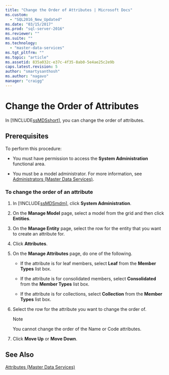 ```yaml
---
title: "Change the Order of Attributes | Microsoft Docs"
ms.custom: 
  - "SQL2016_New_Updated"
ms.date: "03/15/2017"
ms.prod: "sql-server-2016"
ms.reviewer: ""
ms.suite: ""
ms.technology: 
  - "master-data-services"
ms.tgt_pltfrm: ""
ms.topic: "article"
ms.assetid: 835a032c-e37c-4f35-8ab0-5e4ae25c2e9b
caps.latest.revision: 5
author: "smartysanthosh"
ms.author: "nagavo"
manager: "craigg"
---
```

# Change the Order of Attributes
  In [!INCLUDE[ssMDSshort](../includes/ssmdsshort-md.md)], you can change the order of attributes.  
  
## Prerequisites  
 To perform this procedure:  
  
-   You must have permission to access the **System Administration** functional area.  
  
-   You must be a model administrator. For more information, see [Administrators &#40;Master Data Services&#41;](../master-data-services/administrators-master-data-services.md).  
  
### To change the order of an attribute  
  
1.  In [!INCLUDE[ssMDSmdm](../includes/ssmdsmdm-md.md)], click **System Administration**.  
  
2.  On the **Manage Model** page, select a model from the grid and then click **Entities**.  
  
3.  On the **Manage Entity** page, select the row for the entity that you want to create an attribute for.  
  
4.  Click **Attributes**.  
  
5.  On the **Manage Attributes** page, do one of the following.  
  
    -   If the attribute is for leaf members, select **Leaf** from the **Member Types** list box.  
  
    -   If the attribute is for consolidated members, select **Consolidated** from the **Member Types** list box.  
  
    -   If the attribute is for collections, select **Collection** from the **Member Types** list box.  
  
6.  Select the row for the attribute you want to change the order of.  
  
    > [!NOTE]  
    >  You cannot change the order of the Name or Code attributes.  
  
7.  Click **Move Up** or **Move Down**.  
  
## See Also  
 [Attributes &#40;Master Data Services&#41;](../master-data-services/attributes-master-data-services.md)  
  
  
